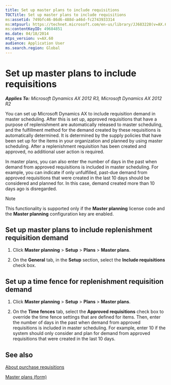 ```yaml
---
title: Set up master plans to include requisitions
TOCTitle: Set up master plans to include requisitions
ms:assetid: 749bfc46-86d6-488d-a46d-fc2743933314
ms:mtpsurl: https://technet.microsoft.com/en-us/library/JJ683228(v=AX.60)
ms:contentKeyID: 49684851
ms.date: 04/18/2014
mtps_version: v=AX.60
audience: Application User
ms.search.region: Global
---
```


# Set up master plans to include requisitions 


_**Applies To:** Microsoft Dynamics AX 2012 R3, Microsoft Dynamics AX 2012 R2_

You can set up Microsoft Dynamics AX to include requisition demand in master scheduling. After this is set up, approved requisitions that have a purpose of replenishment are automatically released to master scheduling, and the fulfillment method for the demand created by these requisitions is automatically determined. It is determined by the supply policies that have been set up for the items in your organization and planned by using master scheduling. After a replenishment requisition has been created and approved, no additional user action is required.

In master plans, you can also enter the number of days in the past when demand from approved requisitions is included in master scheduling. For example, you can indicate if only unfulfilled, past-due demand from approved requisitions that were created in the last 10 days should be considered and planned for. In this case, demand created more than 10 days ago is disregarded.


> [!NOTE]
> <P>This functionality is supported only if the <STRONG>Master planning</STRONG> license code and the <STRONG>Master planning</STRONG> configuration key are enabled.</P>



## Set up master plans to include replenishment requisition demand

1.  Click **Master planning** \> **Setup** \> **Plans** \> **Master plans**.

2.  On the **General** tab, in the **Setup** section, select the **Include requisitions** check box.

## Set up a time fence for replenishment requisition demand

1.  Click **Master planning** \> **Setup** \> **Plans** \> **Master plans**.

2.  On the **Time fences** tab, select the **Approved requisitions** check box to override the time fence settings that are defined for items. Then, enter the number of days in the past when demand from approved requisitions is included in master scheduling. For example, enter 10 if the system should only consider and plan for demand from approved requisitions that were created in the last 10 days.

## See also

[About purchase requisitions](about-purchase-requisitions.md)

[Master plans (form)](https://technet.microsoft.com/en-us/library/aa591284\(v=ax.60\))

  


